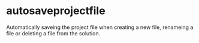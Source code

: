 # autosaveprojectfile
Automatically saveing the project file when creating a new file, renameing a file or deleting a file from the solution.
